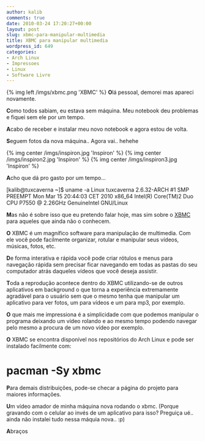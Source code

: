 ```yaml
---
author: kalib
comments: true
date: 2010-03-24 17:20:27+00:00
layout: post
slug: xbmc-para-manipular-multimedia
title: XBMC para manipular multimedia
wordpress_id: 649
categories:
- Arch Linux
- Impressoes
- Linux
- Software Livre
---
```

{% img left /imgs/xbmc.png 'XBMC' %}
**O**lá pessoal, demorei mas apareci novamente.

**C**omo todos sabiam, eu estava sem máquina. Meu notebook deu problemas e fiquei sem ele por um tempo.

**A**cabo de receber e instalar meu novo notebook e agora estou de volta.

**S**eguem fotos da nova máquina.. Agora vai.. hehehe

{% img center /imgs/inspiron.jpg 'Inspiron' %}
{% img center /imgs/inspiron2.jpg 'Inspiron' %}
{% img center /imgs/inspiron3.jpg 'Inspiron' %}


**A**cho que dá pro gasto por um tempo...

[kalib@tuxcaverna ~]$ uname -a
Linux tuxcaverna 2.6.32-ARCH #1 SMP PREEMPT Mon Mar 15 20:44:03 CET 2010 x86_64 Intel(R) Core(TM)2 Duo CPU P7550 @ 2.26GHz GenuineIntel GNU/Linux

**M**as não é sobre isso que eu pretendo falar hoje, mas sim sobre o [XBMC](http://xbmc.org/) para aqueles que ainda não o conhecem.

**O** XBMC é um magnífico software para manipulação de multimedia. Com ele você pode facilmente organizar, rotular e manipular seus vídeos, músicas, fotos, etc.

**D**e forma interativa e rápida você pode criar rótulos e menus para navegação rápida sem precisar ficar navegando em todas as pastas do seu computador atrás daqueles vídeos que você deseja assistir.

**T**oda a reprodução acontece dentro do XBMC utilizando-se de outros aplicativos em background o que torna a experiência extremamente agradável para o usuário sem que o mesmo tenha que manipular um aplicativo para ver fotos, um para vídeos e um para mp3, por exemplo.

**O** que mais me impressiona é a simplicidade com que podemos manipular o programa deixando um vídeo rolando e ao mesmo tempo podendo navegar pelo mesmo a procura de um novo vídeo por exemplo.

**O** XBMC se encontra disponível nos repositórios do Arch Linux e pode ser instalado facilmente com:

# pacman -Sy xbmc

**P**ara demais distribuições, pode-se checar a página do projeto para maiores informações.

**U**m vídeo amador de minha máquina nova rodando o xbmc. (Porque gravando com o celular ao invés de um aplicativo para isso? Preguiça ué.. ainda não instalei tudo nessa máquia nova.. :p)



**A**braços